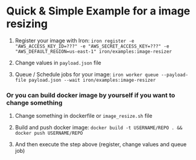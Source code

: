 # Quick & Simple Example for a image resizing


1. Register your image with Iron: `iron register -e "AWS_ACCESS_KEY_ID=???" -e "AWS_SECRET_ACCESS_KEY=???" -e "AWS_DEFAULT_REGION=us-east-1" iron/examples:image-resizer`

2. Change values in `payload.json` file

3. Queue / Schedule jobs for your image: `iron worker queue --payload-file payload.json --wait iron/examples:image-resizer`

### Or you can build docker image by yourself if you want to change something

1. Change something in dockerfile or `image_resize.sh` file

2. Build and push docker image: `docker build -t USERNAME/REPO . && docker push USERNAME/REPO`

3. And then execute the step above (register, change values and queue job)